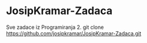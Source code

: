 # JosipKramar-Zadaca
Sve zadace iz Programiranja 2.
git clone https://github.com/josipkramar/JosipKramar-Zadaca.git

